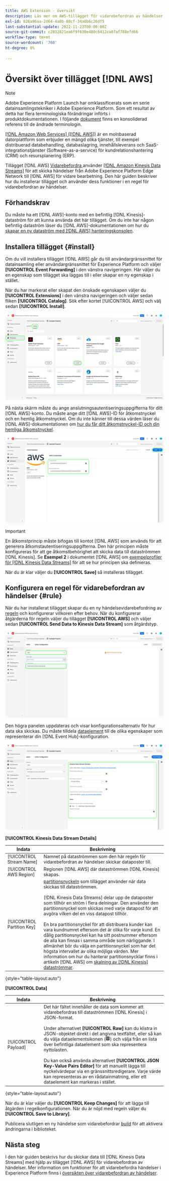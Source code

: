 ```yaml
---
title: AWS Extension - översikt
description: Läs mer om AWS-tillägget för vidarebefordran av händelser i Adobe Experience Platform.
exl-id: 826a96aa-2d64-4a8b-88cf-34a0b6c26df5
last-substantial-update: 2022-11-23T00:00:00Z
source-git-commit: c2832821ea6f9f630e480c6412ca07af788efd66
workflow-type: tm+mt
source-wordcount: '760'
ht-degree: 0%

---
```


# Översikt över tillägget [!DNL AWS]

>[!NOTE]
>
>Adobe Experience Platform Launch har omklassificerats som en serie datainsamlingstekniker i Adobe Experience Platform. Som ett resultat av detta har flera terminologiska förändringar införts i produktdokumentationen. I följande [dokument](../../../term-updates.md) finns en konsoliderad referens till de ändrade terminologin.

[[!DNL Amazon Web Services] ([!DNL AWS])](https://aws.amazon.com/) är en molnbaserad datorplattform som erbjuder en mängd olika tjänster, till exempel distribuerad databehandling, databaslagring, innehållsleverans och SaaS-integrationstjänster (Software-as-a-service) för kundrelationshantering (CRM) och resursplanering (ERP).

Tillägget [!DNL AWS] [Vidarebefordra &#x200B;](../../../ui/event-forwarding/overview.md) använder [[!DNL Amazon Kinesis Data Streams]](https://docs.aws.amazon.com/streams/latest/dev/introduction.html) för att skicka händelser från Adobe Experience Platform Edge Network till [!DNL AWS] för vidare bearbetning. Den här guiden beskriver hur du installerar tillägget och använder dess funktioner i en regel för vidarebefordran av händelser.

## Förhandskrav

Du måste ha ett [!DNL AWS]-konto med en befintlig [!DNL Kinesis]-dataström för att kunna använda det här tillägget. Om du inte har någon befintlig dataström läser du [!DNL AWS]-dokumentationen om hur du [skapar en ny dataström med  [!DNL AWS] hanteringskonsolen](https://docs.aws.amazon.com/streams/latest/dev/how-do-i-create-a-stream.html).

## Installera tillägget {#install}

Om du vill installera tillägget [!DNL AWS] går du till användargränssnittet för datainsamling eller användargränssnittet för Experience Platform och väljer **[!UICONTROL Event Forwarding]** i den vänstra navigeringen. Här väljer du en egenskap som tillägget ska läggas till i eller skapar en ny egenskap i stället.

När du har markerat eller skapat den önskade egenskapen väljer du **[!UICONTROL Extensions]** i den vänstra navigeringen och väljer sedan fliken **[!UICONTROL Catalog]**. Sök efter kortet [!UICONTROL AWS] och välj sedan **[!UICONTROL Install]**.

![Knappen [!UICONTROL Install] som väljs för tillägget [!UICONTROL AWS] i användargränssnittet för datainsamling.](../../../images/extensions/server/aws/install.png)

På nästa skärm måste du ange anslutningsautentiseringsuppgifterna för ditt [!DNL AWS]-konto. Du måste ange ditt [!DNL AWS]-ID för åtkomstnyckel och en hemlig åtkomstnyckel. Om du inte känner till dessa värden läser du [!DNL AWS]-dokumentationen om [hur du får ditt åtkomstnyckel-ID och din hemliga åtkomstnyckel](https://docs.aws.amazon.com/powershell/latest/userguide/pstools-appendix-sign-up.html).

![Åtkomstnyckel-ID och hemlig åtkomstnyckel har lagts till i tilläggskonfigurationsvyn.](../../../images/extensions/server/aws/credentials.png)

>[!IMPORTANT]
>
>En åtkomstprincip måste bifogas till kontot [!DNL AWS] som används för att generera åtkomstautentiseringsuppgifterna. Den här principen måste konfigureras för att ge åtkomstbehörighet att skicka data till dataströmmen [!DNL Kinesis]. Se **Exempel 2** i dokumentet [!DNL AWS] om [exempelprofiler för  [!DNL Kinesis Data Streams]](https://docs.aws.amazon.com/streams/latest/dev/controlling-access.html#kinesis-using-iam-examples) för att se hur principen ska definieras.

När du är klar väljer du **[!UICONTROL Save]** så installeras tillägget.

## Konfigurera en regel för vidarebefordran av händelser {#rule}

När du har installerat tillägget skapar du en ny händelsevidarebefordring av [regeln](../../../ui/managing-resources/rules.md) och konfigurerar villkoren efter behov. När du konfigurerar åtgärderna för regeln väljer du tillägget **[!UICONTROL AWS]** och väljer sedan **[!UICONTROL Send Data to Kinesis Data Stream]** som åtgärdstyp.

![Åtgärdstypen [!UICONTROL Send Data to Kinesis Data Stream] som väljs för en regel i användargränssnittet för datainsamling.](../../../images/extensions/server/aws/select-action-type.png)

Den högra panelen uppdateras och visar konfigurationsalternativ för hur data ska skickas. Du måste tilldela [dataelement](../../../ui/managing-resources/data-elements.md) till de olika egenskaper som representerar din [!DNL Event Hub]-konfiguration.

![Konfigurationsalternativen för åtgärdstypen [!UICONTROL Send Data to Kinesis Data Stream] som visas i gränssnittet.](../../../images/extensions/server/aws/data-stream-details.png)

**[!UICONTROL Kinesis Data Stream Details]**

| Indata | Beskrivning |
| --- | --- |
| [!UICONTROL Stream Name] | Namnet på dataströmmen som den här regeln för vidarebefordran av händelser skickar dataposter till. |
| [!UICONTROL AWS Region] | Regionen [!DNL AWS] där dataströmmen [!DNL Kinesis] skapas. |
| [!UICONTROL Partition Key] | [partitionsnyckeln](https://docs.aws.amazon.com/streams/latest/dev/key-concepts.html#partition-key) som tillägget använder när data skickas till dataströmmen.<br><br>[!DNL Kinesis Data Streams] delar upp de dataposter som tillhör en ström i flera delningar. Den använder den partitionsnyckel som skickas med varje datapost för att avgöra vilken del en viss datapost tillhör.<br><br>En bra partitionsnyckel för att distribuera kunder kan vara kundnumret eftersom det är olika för varje kund. En dålig partitionsnyckel kan ha sitt postnummer eftersom de alla kan finnas i samma område som närliggande. I allmänhet bör du välja en partitionsnyckel som har det högsta intervallet av olika möjliga värden. Mer information om hur du hanterar partitionsnycklar finns i artikeln [!DNL AWS] om [skalning av  [!DNL Kinesis] dataströmmar](https://aws.amazon.com/blogs/big-data/under-the-hood-scaling-your-kinesis-data-streams/). |

{style="table-layout:auto"}

**[!UICONTROL Data]**

| Indata | Beskrivning |
| --- | --- |
| [!UICONTROL Payload] | Det här fältet innehåller de data som kommer att vidarebefordras till dataströmmen [!DNL Kinesis] i JSON-format.<br><br>Under alternativet **[!UICONTROL Raw]** kan du klistra in JSON-objektet direkt i det angivna textfältet, eller så kan du välja dataelementsikonen (![Datauppsättningsikonen](/help/images/icons/database.png)) och välja från en lista över befintliga dataelement som ska representera nyttolasten.<br><br>Du kan också använda alternativet **[!UICONTROL JSON Key-Value Pairs Editor]** för att manuellt lägga till nyckelvärdepar via en gränssnittsredigerare. Varje värde kan representeras av en rådatainmatning, eller ett dataelement kan markeras i stället. |

{style="table-layout:auto"}

När du är klar väljer du **[!UICONTROL Keep Changes]** för att lägga till åtgärden i regelkonfigurationen. När du är nöjd med regeln väljer du **[!UICONTROL Save to Library]**.

Publicera slutligen en ny händelse som vidarebefordrar [build](../../../ui/publishing/builds.md) för att aktivera ändringarna i biblioteket.

## Nästa steg

I den här guiden beskrivs hur du skickar data till [!DNL Kinesis Data Streams] med hjälp av tillägget [!DNL AWS] för vidarebefordran av händelser. Mer information om funktioner för att vidarebefordra händelser i Experience Platform finns i [översikten över vidarebefordran av händelser](../../../ui/event-forwarding/overview.md).
